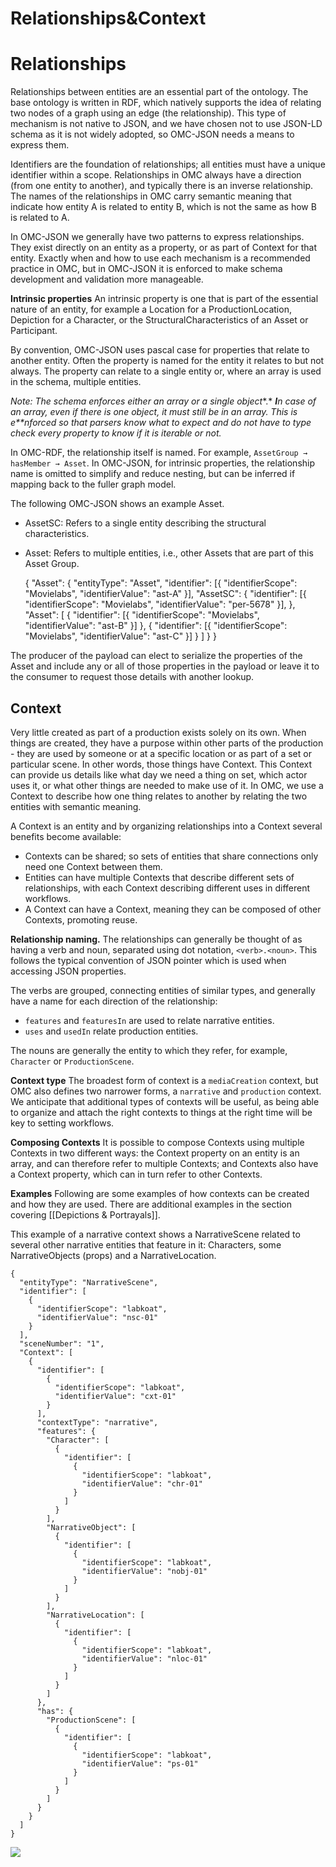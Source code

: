 # Relationships&Context

# Relationships

Relationships between entities are an essential part of the ontology. The base ontology is written in RDF, which natively supports the idea of relating two nodes of a graph using an edge (the relationship). This type of mechanism is not native to JSON, and we have chosen not to use JSON-LD schema as it is not widely adopted, so OMC-JSON needs a means to express them.

Identifiers are the foundation of relationships; all entities must have a unique identifier within a scope. Relationships in OMC always have a direction (from one entity to another), and typically there is an inverse relationship. The names of the relationships in OMC carry semantic meaning that indicate how entity A is related to entity B, which is not the same as how B is related to A.

In OMC-JSON we generally have two patterns to express relationships. They exist directly on an entity as a property, or as part of Context for that entity. Exactly when and how to use each mechanism is a recommended practice in OMC, but in OMC-JSON it is enforced to make schema development and validation more manageable.

**Intrinsic properties**
An intrinsic property is one that is part of the essential nature of an entity, for example a Location for a ProductionLocation, Depiction for a Character, or the StructuralCharacteristics of an Asset or Participant.

By convention, OMC-JSON uses pascal case for properties that relate to another entity. Often the property is named for the entity it relates to but not always. The property can relate to a single entity or, where an array is used in the schema, multiple entities.

*Note: The schema enforces either an array or a single object**.* ***I**n* *case* ***of an* *array**, even if there is one object,* *it must still be in an array. This is e**nforced* *so that parsers know what to expect and do not have to type check every property to know if it is iterable or not.*

In OMC-RDF, the relationship itself is named. For example, `AssetGroup → hasMember → Asset`. In OMC-JSON, for intrinsic properties, the relationship name is omitted to simplify and reduce nesting, but can be inferred if mapping back to the fuller graph model.

The following OMC-JSON shows an example Asset.

- AssetSC: Refers to a single entity describing the structural characteristics.
- Asset: Refers to multiple entities, i.e., other Assets that are part of this Asset Group.


    {
        "Asset": {
            "entityType": "Asset",
            "identifier": [{
                "identifierScope": "Movielabs",
                "identifierValue": "ast-A"
            }],
            "AssetSC": {
                "identifier": [{
                    "identifierScope": "Movielabs",
                    "identifierValue": "per-5678"
                }],
            },
            "Asset": [
                {
                "identifier": [{
                    "identifierScope": "Movielabs",
                    "identifierValue": "ast-B"
                }]
                },
                {
                "identifier": [{
                    "identifierScope": "Movielabs",
                    "identifierValue": "ast-C"
                }]
                }
            ]
        }
    }

The producer of the payload can elect to serialize the properties of the Asset and include any or all of those properties in the payload or leave it to the consumer to request those details with another lookup.


## Context

Very little created as part of a production exists solely on its own. When things are created, they have a purpose within other parts of the production - they are used by someone or at a specific location or as part of a set or particular scene. In other words, those things have Context. This Context can provide us details like what day we need a thing on set, which actor uses it, or what other things are needed to make use of it. In OMC, we use a Context to describe how one thing relates to another by relating the two entities with semantic meaning.

A Context is an entity and by organizing relationships into a Context several benefits become available:

- Contexts can be shared; so sets of entities that share connections only need one Context between them.
- Entities can have multiple Contexts that describe different sets of relationships, with each Context describing different uses in different workflows.
- A Context can have a Context, meaning they can be composed of other Contexts, promoting reuse.

**Relationship naming.**
The relationships can generally be thought of as having a verb and noun, separated using dot notation, `<verb>.<noun>`. This follows the typical convention of JSON pointer which is used when accessing JSON properties.

The verbs are grouped, connecting entities of similar types, and generally have a name for each direction of the relationship:

- `features` and `featuresIn` are used to relate narrative entities.
- `uses` and `usedIn` relate production entities.

The nouns are generally the entity to which they refer, for example, `Character` or `ProductionScene`.

**Context type**
The broadest form of context is a `mediaCreation` context, but OMC also defines two narrower forms, a `narrative` and `production` context. We anticipate that additional types of contexts will be useful, as being able to organize and attach the right contexts to things at the right time will be key to setting workflows.

**Composing Contexts**
It is possible to compose Contexts using multiple Contexts in two different ways: the Context property on an entity is an array, and can therefore refer to multiple Contexts; and Contexts also have a Context property, which can in turn refer to other Contexts.

**Examples**
Following are some examples of how contexts can be created and how they are used. There are additional examples in the section covering [[Depictions & Portrayals]].

This example of a narrative context shows a NarrativeScene related to several other narrative entities that feature in it: Characters, some NarrativeObjects (props) and a NarrativeLocation.


    {
      "entityType": "NarrativeScene",
      "identifier": [
        {
          "identifierScope": "labkoat",
          "identifierValue": "nsc-01"
        }
      ],
      "sceneNumber": "1",
      "Context": [
        {
          "identifier": [
            {
              "identifierScope": "labkoat",
              "identifierValue": "cxt-01"
            }
          ],
          "contextType": "narrative",
          "features": {
            "Character": [
              {
                "identifier": [
                  {
                    "identifierScope": "labkoat",
                    "identifierValue": "chr-01"
                  }
                ]
              }
            ],
            "NarrativeObject": [
              {
                "identifier": [
                  {
                    "identifierScope": "labkoat",
                    "identifierValue": "nobj-01"
                  }
                ]
              }
            ],
            "NarrativeLocation": [
              {
                "identifier": [
                  {
                    "identifierScope": "labkoat",
                    "identifierValue": "nloc-01"
                  }
                ]
              }
            ]
          },
          "has": {
            "ProductionScene": [
              {
                "identifier": [
                  {
                    "identifierScope": "labkoat",
                    "identifierValue": "ps-01"
                  }
                ]
              }
            ]
          }
        }
      ]
    }


![](https://paper-attachments.dropboxusercontent.com/s_75F24A0059186BB5DCEF3D7EB5DB6D987B46072453C980838702759E7B1D4051_1696035690489_Context-3.svg)



